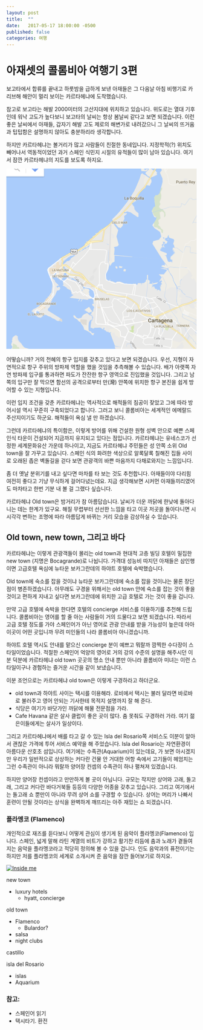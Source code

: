 ```yaml
---
layout: post
title:  ""
date:   2017-05-17 18:00:00 -0500
published: false
categories: 여행
---
```


# 아재셋의 콜롬비아 여행기 3편

보고타에서 합류를 끝내고 하룻밤을 급하게 보낸 아재들은 그 다음날 아침
비행기로 카리브해 해안이 멀리 보이는 카르타헤냐에 도착했습니다.

참고로 보고타는 해발 2000미터의 고산지대에 위치하고 있습니다. 위도로는
열대 기후인데 워낙 고도가 높다보니 보고타의 날씨는 항상 봄날씨 같다고 보면
되겠습니다. 이런 좋은 날씨에서 아재들, 갑자기 해발 고도 제로의 해변가로
내려갔으니 그 날씨의 뜨거움과 텁텁함은 설명하지 않아도 충분하리라 생각합니다.

하지만 카르타헤냐는 볼거리가 많고 사람들이 친절한 동네입니다. 지정학적(?)
위치도 빼어나서 역동적이었던 과거 스페인 식민지 시절의 유적들이 많이 남아
있습니다. 여기서 잠깐 카르타헤냐의 지도를 보도록 하지요.

![카르타헤냐 지도](/assets/2017-05-16-colombia-trip-03-cartagena/cartagena-map.png)

어떻습니까? 거의 천혜의 항구 입지를 갖추고 있다고 보면 되겠습니다. 우선,
지형이 자연적으로 항구 주위의 방파제 역할을 했을 것임을 추측해볼 수 있습니다.
배가 아랫쪽 자연 방파제 입구를 통과하면 파도가 잔잔한 항구 영역으로 진입했을
것입니다.  그리고 남쪽의 입구만 잘 막으면 함선의 공격으로부터 만(灣) 안쪽에
위치한 항구 본진을 쉽게 방어할 수 있는 지형입니다. 

이런 입지 조건을 갖춘 카르타헤냐는 역사적으로 해적들의 침공이 잦았고 그에 따라
방어시설 역시 꾸준히 구축되었다고 합니다. 그러고 보니 콜롬비아는 세계적인
에메랄드 주산지이기도 하군요. 해적들이 욕심 낼 만 하겠습니다.

그런데 카르타헤냐의 특이함은, 이렇게 방어를 위해 건설한 원형 성벽 안으로 예쁜
스페인식 타운이 건설되어 지금까지 유지되고 있다는 점입니다.  카르타헤냐는
유네스코가 선정한 세계문화유산 가운데 하나이고, 지금도 카르타헤냐 주민들은 성
안쪽 소위 Old town을 잘 가꾸고 있습니다. 스페인 식의 화려한 색상으로 알록달록
칠해진 집들 사이로 오래된 좁은 벽돌길을 걷다 보면 관광객의 바쁜 마음까지
다채로와지는 느낌입니다. 

좀 더 옛날 분위기를 내고 싶다면 마차를 타 보는 것도 추천합니다. 아재들이야
다리힘 여전히 좋다고 기냥 무식하게 걸어다녔는데요. 지금 생각해보면 시커먼
아재들끼리였어도 마차타고 한번 기분 내 볼 걸 그랬다 싶습니다.

카르타헤냐 Old town은 밤거리가 참 아름답습니다. 날씨가 더운 까닭에 한낮에
돌아다니는 데는 한계가 있구요. 해질 무렵부터 선선한 느낌을 타고 이곳 저곳을
돌아다니면 시시각각 변하는 조명에 따라 아름답게 바뀌는 거리 모습을 감상하실 수
있습니다. 


## Old town, new town, 그리고 바다

카르타헤냐는 이렇게 관광객들이 몰리는 old town과 현대적 고층 빌딩 호텔이
밀집한 new town (지명은 Bocagrande)로 나뉩니다. 가격대 성능비 따지던 아재들은
삼인행이면 고급호텔 욕심에 뉴타운 보카그란데의 하야트 호텔에 숙박했습니다. 

Old town에 숙소를 잡을 것이냐 뉴타운 보카그란데에 숙소를 잡을 것이냐는
물론 장단점이 병존하겠습니다. 아무래도 구경을 위해서는 old town 안에
숙소를 잡는 것이 좋을 것이고 편하게 지내고 싶다면 보카그란데에 위치한 고급
호텔로 가는 것이 좋을 겁니다. 

만약 고급 호텔에 숙박을 한다면 호텔의 concierge 서비스를 이용하기를 추천해
드립니다. 콜롬비아는 영어를 할 줄 아는 사람들이 거의 드물다고 보면 되겠습니다.
따라서 고급 호텔 정도를 가야 스페인어가 아닌 영어로 관광 안내를 받을 가능성이
높은데 아아 이곳이 어떤 곳입니까 무려 미인들의 나라 콜롬비아 아니겠습니까.

하야트 호텔 역시도 안내를 맡으신 concierge 분이 예쁘고 뭐랄까 깜찍한 수다장이
스타일이었습니다. 적절한 스페인어 억양의 영어로 거의 강의 수준의 설명을
해주시던 이분 덕분에 카르타헤냐 old town 곳곳의 명소 안내 뿐만 아니라
콜롬비아 미녀는 이런 스타일이구나 경험하는 즐거운 시간을 같이 보냈습니다.

이분 조언으로는 카르타헤냐 old town은 이렇게 구경하라고 하더군요.

  * old town과 하야트 사이는 택시를 이용해라. 로비에서 택시는 불러 달라면 바로바로 불러주고 영어 안되는 기사한테 목적지 설명까지 잘 해 준다.
  * 식당은 여기가 바닷가인 까닭에 해물 전문점을 가라. 
  * Cafe Havana 같은 살사 클럽이 좋은 곳이 많다. 춤 못춰도 구경하러 가라. 여기 젊은이들에게는 살사가 일상이다.

그리고 카르타헤냐에서 배를 타고 갈 수 있는 Isla del Rosario쪽 서비스도 이분이
알아서 괜찮은 가격에 투어 서비스 예약을 해 주었습니다. Isla del Rosario는 자연환경이
아름다운 산호초 섬입니다. 여기에는 수족관(Aquarium)이 있는데요, 가 보면
아시겠지만 우리가 일반적으로 상상하는 커다란 건물 안 거대한 어항 속에서
고기들이 헤엄치는 그런 수족관이 아니라 뭐랄까 양어장 컨셉의 수족관이 하나
펼쳐져 있겠습니다.

하지만 양어장 컨셉이라고 만만하게 볼 곳이 아닙니다. 규모는 작지만 상어와 고래,
돌고래, 그리고 커다란 바다거북들 등등의 다양한 어종을 갖추고 있습니다. 그리고
여기에서는 돌고래 쇼 뿐만이 아니라 무려 상어 쇼를 구경할 수 있습니다. 상어는
머리가 나빠서 훈련이 안될 것이라는 상식을 완벽하게 깨뜨리는 아주 재밌는 쇼
되겠습니다.


### 플라멩코 (Flamenco)

개인적으로 재즈를 듣다보니 어떻게 관심이 생기게 된 음악이 플라멩코(Flamenco)
입니다. 스페인, 넓게 말해 라틴 계열의 비트가 강하고 활기찬 리듬에 춤과 노래가
곁들여지는 음악을 플라멩코라고 적당히 정의해 볼 수 있을 겁니다. 인도 음악과의
퓨전이기는 하지만 저를 플라멩코의 세계로 소개시켜 준 음악을 잠깐 들어보기로 
하지요.

[![Inside me](http://img.youtube.com/vi/23zGI-rnGxk/0.jpg)](https://youtu.be/23zGI-rnGxk)


new town
  * luxury hotels
    - hyatt, concierge

old town
  * Flamenco
    - Bulardor? 
  * salsa 
  * night clubs

castillo

isla del Rosario
  * islas
  * Aquarium


### 참고:
  * 스페인어 읽기
  * 택시타기. 환전
